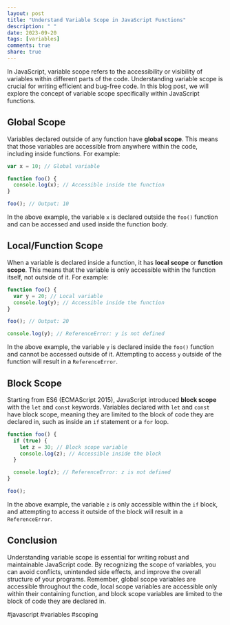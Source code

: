 ```yaml
---
layout: post
title: "Understand Variable Scope in JavaScript Functions"
description: " "
date: 2023-09-20
tags: [variables]
comments: true
share: true
---
```


In JavaScript, variable scope refers to the accessibility or visibility of variables within different parts of the code. Understanding variable scope is crucial for writing efficient and bug-free code. In this blog post, we will explore the concept of variable scope specifically within JavaScript functions.

## Global Scope

Variables declared outside of any function have **global scope**. This means that those variables are accessible from anywhere within the code, including inside functions. For example:

```javascript
var x = 10; // Global variable

function foo() {
  console.log(x); // Accessible inside the function
}

foo(); // Output: 10
```

In the above example, the variable `x` is declared outside the `foo()` function and can be accessed and used inside the function body.

## Local/Function Scope

When a variable is declared inside a function, it has **local scope** or **function scope**. This means that the variable is only accessible within the function itself, not outside of it. For example:

```javascript
function foo() {
  var y = 20; // Local variable
  console.log(y); // Accessible inside the function
}

foo(); // Output: 20

console.log(y); // ReferenceError: y is not defined
```

In the above example, the variable `y` is declared inside the `foo()` function and cannot be accessed outside of it. Attempting to access `y` outside of the function will result in a `ReferenceError`.

## Block Scope

Starting from ES6 (ECMAScript 2015), JavaScript introduced **block scope** with the `let` and `const` keywords. Variables declared with `let` and `const` have block scope, meaning they are limited to the block of code they are declared in, such as inside an `if` statement or a `for` loop.

```javascript
function foo() {
  if (true) {
    let z = 30; // Block scope variable
    console.log(z); // Accessible inside the block
  }

  console.log(z); // ReferenceError: z is not defined
}

foo();
```

In the above example, the variable `z` is only accessible within the `if` block, and attempting to access it outside of the block will result in a `ReferenceError`.

## Conclusion

Understanding variable scope is essential for writing robust and maintainable JavaScript code. By recognizing the scope of variables, you can avoid conflicts, unintended side effects, and improve the overall structure of your programs. Remember, global scope variables are accessible throughout the code, local scope variables are accessible only within their containing function, and block scope variables are limited to the block of code they are declared in.

#javascript #variables #scoping